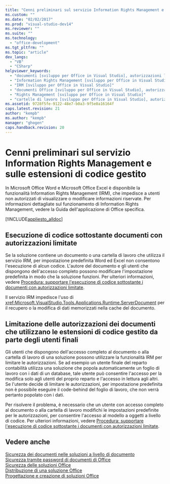 ```yaml
---
title: "Cenni preliminari sul servizio Information Rights Management e sulle estensioni di codice gestito"
ms.custom: ""
ms.date: "02/02/2017"
ms.prod: "visual-studio-dev14"
ms.reviewer: ""
ms.suite: ""
ms.technology: 
  - "office-development"
ms.tgt_pltfrm: ""
ms.topic: "article"
dev_langs: 
  - "VB"
  - "CSharp"
helpviewer_keywords: 
  - "documenti [sviluppo per Office in Visual Studio], autorizzazioni limitate"
  - "Information Rights Management [sviluppo per Office in Visual Studio]"
  - "IRM [sviluppo per Office in Visual Studio]"
  - "documenti Office [sviluppo per Office in Visual Studio], autorizzazioni limitate"
  - "Rights Management [sviluppo per Office in Visual Studio]"
  - "cartelle di lavoro [sviluppo per Office in Visual Studio], autorizzazioni limitate"
ms.assetid: 9728f5fe-9122-48e7-b0a3-9f5e0a16164f
caps.latest.revision: 21
author: "kempb"
ms.author: "kempb"
manager: "ghogen"
caps.handback.revision: 20
---
```

# Cenni preliminari sul servizio Information Rights Management e sulle estensioni di codice gestito
  In Microsoft Office Word e Microsoft Office Excel è disponibile la funzionalità Information Rights Management \(IRM\), che impedisce a utenti non autorizzati di visualizzare o modificare informazioni riservate.  Per informazioni dettagliate sul funzionamento di Information Rights Management, vedere la Guida dell'applicazione di Office specifica.  
  
 [!INCLUDE[appliesto_alldoc](../vsto/includes/appliesto-alldoc-md.md)]  
  
## Esecuzione di codice sottostante documenti con autorizzazioni limitate  
 Se la soluzione contiene un documento o una cartella di lavoro che utilizza il servizio IRM, per impostazione predefinita Word ed Excel non consentono l'esecuzione di alcun codice.  L'autore del documento e gli utenti che dispongono dell'accesso completo possono modificare l'impostazione predefinita in modo che la soluzione funzioni.  Per ulteriori informazioni, vedere [Procedura: supportare l'esecuzione di codice sottostante i documenti con autorizzazioni limitate](../vsto/how-to-permit-code-to-run-behind-documents-with-restricted-permissions.md).  
  
 Il servizio IRM impedisce l'uso di <xref:Microsoft.VisualStudio.Tools.Applications.Runtime.ServerDocument> per il recupero o la modifica di dati memorizzati nella cache del documento.  
  
## Limitazione delle autorizzazioni dei documenti che utilizzano le estensioni di codice gestito da parte degli utenti finali  
 Gli utenti che dispongono dell'accesso completo al documento o alla cartella di lavoro di una soluzione possono utilizzare la funzionalità IRM per limitare le autorizzazioni.  Se ad esempio un utente finale del reparto contabilità utilizza una soluzione che popola automaticamente un foglio di lavoro con i dati di un database, tale utente può consentire l'accesso per la modifica solo agli utenti del proprio reparto e l'accesso in lettura agli altri.  Se l'utente decide di limitare le autorizzazioni, per impostazione predefinita non è possibile eseguire il code\-behind del foglio di lavoro, che non verrà pertanto popolato con i dati.  
  
 Per risolvere il problema, è necessario che un utente con accesso completo al documento o alla cartella di lavoro modifichi le impostazioni predefinite per le autorizzazioni, per consentire l'accesso al modello a oggetti a livello di codice.  Per ulteriori informazioni, vedere [Procedura: supportare l'esecuzione di codice sottostante i documenti con autorizzazioni limitate](../vsto/how-to-permit-code-to-run-behind-documents-with-restricted-permissions.md).  
  
## Vedere anche  
 [Sicurezza dei documenti nelle soluzioni a livello di documento](../vsto/document-protection-in-document-level-solutions.md)   
 [Sicurezza tramite password di documenti di Office](../vsto/password-protection-on-office-documents.md)   
 [Sicurezza delle soluzioni Office](../vsto/securing-office-solutions.md)   
 [Distribuzione di una soluzione Office](../vsto/deploying-an-office-solution.md)   
 [Progettazione e creazione di soluzioni Office](../vsto/designing-and-creating-office-solutions.md)  
  
  